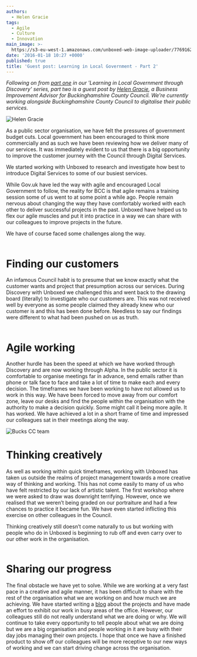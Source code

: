 ```yaml
---
authors:
  - Helen Gracie
tags:
  - Agile
  - Culture
  - Innovation
main_image: >-
  https://s3-eu-west-1.amazonaws.com/unboxed-web-image-uploader/776916232b4411a012dbcef787d87c5c.PNG
date: '2016-01-18 10:27 +0000'
published: true
title: 'Guest post: Learning in Local Government - Part 2'
---
```


<i>Following on from [part one](http://unboxed.co/blog/learning-in-local-government-through-discovery/) in our 'Learning in Local Government through Discovery' series, part two is a guest post by [Helen Gracie](https://twitter.com/HelenJGracie), a Business Improvement Advisor for Buckinghamshire County Council. We’re currently working alongside Buckinghamshire County Council to digitalise their public services.</i>

![Helen Gracie](https://s3-eu-west-1.amazonaws.com/unboxed-web-image-uploader/382c99e2467437dff9d235ff46c64f63.PNG)

As a public sector organisation, we have felt the pressures of government budget cuts. Local government has been encouraged to think more commercially and as such we have been reviewing how we deliver many of our services. It was immediately evident to us that there is a big opportunity to improve the customer journey with the Council through Digital Services.
 
We started working with Unboxed to research and investigate how best to introduce Digital Services to some of our busiest services.
 
While Gov.uk have led the way with agile and encouraged Local Government to follow, the reality for BCC is that agile remains a training session some of us went to at some point a while ago. People remain nervous about changing the way they have comfortably worked with each other to deliver successful projects in the past. Unboxed have helped us to flex our agile muscles and put it into practice in a way we can share with our colleagues to improve projects in the future.
 
We have of course faced some challenges along the way.<br/>
<br/>
 
# Finding our customers
An infamous Council habit is to presume that we know exactly what the customer wants and project that presumption across our services. During Discovery with Unboxed we challenged this and went back to the drawing board (literally) to investigate who our customers are. This was not received well by everyone as some people claimed they already knew who our customer is and this has been done before. Needless to say our findings were different to what had been pushed on us as truth.<br/>
<br/>

# Agile working
Another hurdle has been the speed at which we have worked through Discovery and are now working through Alpha. In the public sector it is comfortable to organise meetings far in advance, send emails rather than phone or talk face to face and take a lot of time to make each and every decision. The timeframes we have been working to have not allowed us to work in this way. We have been forced to move away from our comfort zone, leave our desks and find the people within the organisation with the authority to make a decision quickly. Some might call it being more agile. It has worked. We have achieved a lot in a short frame of time and impressed our colleagues sat in their meetings along the way.

![Bucks CC team](https://s3-eu-west-1.amazonaws.com/unboxed-web-image-uploader/4347876c393d01a91ad526853bcd64fe.PNG)

# Thinking creatively
As well as working within quick timeframes, working with Unboxed has taken us outside the realms of project management towards a more creative way of thinking and working. This has not come easily to many of us who have felt restricted by our lack of artistic talent. The first workshop where we were asked to draw was downright terrifying. However, once we realised that we weren’t being graded on our portraiture and had a few chances to practice it became fun. We have even started inflicting this exercise on other colleagues in the Council.
 
Thinking creatively still doesn’t come naturally to us but working with people who do in Unboxed is beginning to rub off and even carry over to our other work in the organisation.<br/>
<br/>
 
# Sharing our progress
The final obstacle we have yet to solve. While we are working at a very fast pace in a creative and agile manner, it has been difficult to share with the rest of the organisation what we are working on and how much we are achieving. We have started writing a [blog](https://hqdigitalblog.wordpress.com) about the projects and have made an effort to exhibit our work in busy areas of the office. However, our colleagues still do not really understand what we are doing or why. We will continue to take every opportunity to tell people about what we are doing but we are a big organisation and people working in it are busy with their day jobs managing their own projects. I hope that once we have a finished product to show off our colleagues will be more receptive to our new ways of working and we can start driving change across the organisation.
